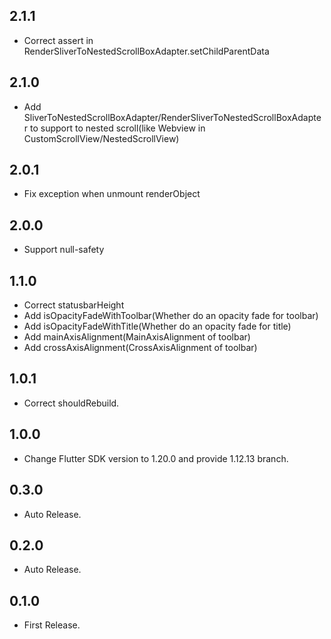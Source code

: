 ## 2.1.1

* Correct assert in RenderSliverToNestedScrollBoxAdapter.setChildParentData

## 2.1.0

* Add SliverToNestedScrollBoxAdapter/RenderSliverToNestedScrollBoxAdapter to support to nested scroll(like Webview in CustomScrollView/NestedScrollView)

## 2.0.1

* Fix exception when unmount renderObject

## 2.0.0

* Support null-safety

## 1.1.0

* Correct statusbarHeight
* Add isOpacityFadeWithToolbar(Whether do an opacity fade for toolbar)
* Add isOpacityFadeWithTitle(Whether do an opacity fade for title)
* Add mainAxisAlignment(MainAxisAlignment of toolbar)
* Add crossAxisAlignment(CrossAxisAlignment of toolbar)

## 1.0.1

* Correct shouldRebuild.

## 1.0.0

* Change Flutter SDK version to 1.20.0 and provide 1.12.13 branch.

## 0.3.0

* Auto Release.

## 0.2.0

* Auto Release.

## 0.1.0

* First Release.
